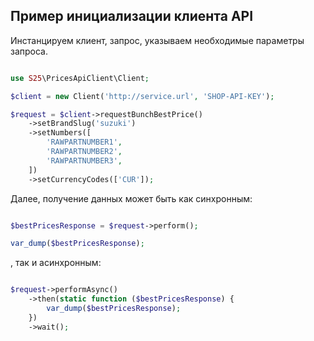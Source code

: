 ## Пример инициализации клиента API

Инстанцируем клиент, запрос, указываем необходимые параметры запроса.

```php

use S25\PricesApiClient\Client;

$client = new Client('http://service.url', 'SHOP-API-KEY');

$request = $client->requestBunchBestPrice()
    ->setBrandSlug('suzuki')
    ->setNumbers([
        'RAWPARTNUMBER1',
        'RAWPARTNUMBER2',
        'RAWPARTNUMBER3',
    ])
    ->setCurrencyCodes(['CUR']);

```

Далее, получение данных может быть как синхронным:

```php

$bestPricesResponse = $request->perform();

var_dump($bestPricesResponse);

```

, так и асинхронным:

```php

$request->performAsync()
    ->then(static function ($bestPricesResponse) {
        var_dump($bestPricesResponse);
    })
    ->wait();

```